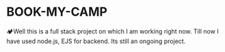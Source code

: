 # BOOK-MY-CAMP
🏕️Well this is a full stack project on which I am working right now. Till now I have used node.js, EJS for backend. Its still an ongoing project.
